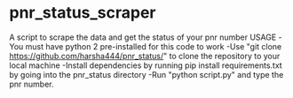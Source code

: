 # pnr_status_scraper
A script to scrape the data and get the status of your pnr number
USAGE
-You must have python 2 pre-installed for this code to work
-Use "git clone https://github.com/harsha444/pnr_status/" to clone the repository to your local machine
-Install dependencies by running pip install requirements.txt by going into the pnr_status directory
-Run "python script.py" and type the pnr number.
